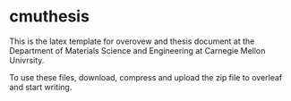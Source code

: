 # cmuthesis
This is the latex template for overovew and thesis document at the Department of Materials Science and Engineering at Carnegie Mellon Univrsity. 

To use these files, download, compress and upload the zip file to overleaf and start writing.
